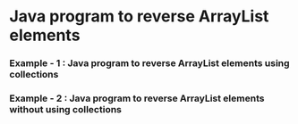 # Java program to reverse ArrayList elements

### Example - 1 : Java program to reverse ArrayList elements using collections
### Example - 2 : Java program to reverse ArrayList elements without using collections
